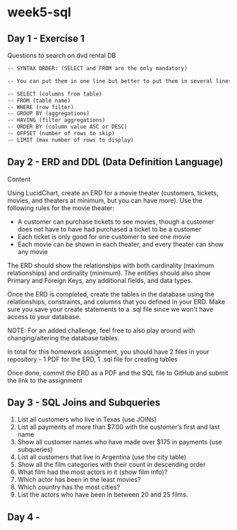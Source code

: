 # week5-sql

## Day 1 - Exercise 1
Questions to search on dvd rental DB

```md
-- SYNTAX ORDER: (SELECT and FROM are the only mandatory)

-- You can put them in one line but better to put them in several lines in the following order:

-- SELECT (columns from table)
-- FROM (table name)
-- WHERE (row filter)
-- GROUP BY (aggregations)
-- HAVING (filter aggregations)
-- ORDER BY (column value ASC or DESC)
-- OFFSET (number of rows to skip)
-- LIMIT (max number of rows to display)
```

## Day 2 - ERD and DDL (Data Definition Language)
Content

Using LucidChart, create an ERD for a movie theater (customers, tickets, movies, and theaters at minimum, but you can have more). Use the following rules for the movie theater:

- A customer can purchase tickets to see movies, though a customer does not have to have had purchased a ticket to be a customer
- Each ticket is only good for one customer to see one movie
- Each movie can be shown in each theater, and every theater can show any movie

The ERD should show the relationships with both cardinality (maximum relationships) and ordinality (minimum). The entities should also show Primary and Foreign Keys, any additional fields, and data types.

Once the ERD is completed, create the tables in the database using the relationships, constraints, and columns that you defined in your ERD. Make sure you save your create statements to a .sql file since we won't have access to your database. 

NOTE: For an added challenge, feel free to also play around with changing/altering the database tables.

In total for this homework assignment, you should have 2 files in your repository - 1 PDF for the ERD, 1 .sql file for creating tables

Once done, commit the ERD as a PDF and the SQL file to GitHub and submit the link to the assignment

## Day 3 - SQL Joins and Subqueries

1. List all customers who live in Texas (use JOINs)
2. List all payments of more than $7.00 with the customer’s first and last name
3. Show all customer names who have made over $175 in payments (use
subqueries)
4. List all customers that live in Argentina (use the city table)
5. Show all the film categories with their count in descending order
6. What film had the most actors in it (show film info)?
7. Which actor has been in the least movies?
8. Which country has the most cities?
9. List the actors who have been in between 20 and 25 films.


## Day 4 - 

